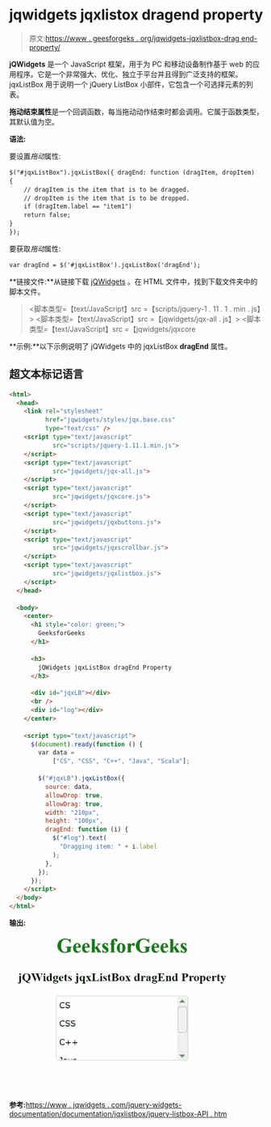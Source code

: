 # jqwidgets jqxlistox dragend property

> 原文:[https://www . geesforgeks . org/jqwidgets-jqxlistbox-drag end-property/](https://www.geeksforgeeks.org/jqwidgets-jqxlistbox-dragend-property/)

**jQWidgets** 是一个 JavaScript 框架，用于为 PC 和移动设备制作基于 web 的应用程序。它是一个非常强大、优化、独立于平台并且得到广泛支持的框架。jqxListBox 用于说明一个 jQuery ListBox 小部件，它包含一个可选择元素的列表。

**拖动结束属性**是一个回调函数，每当拖动动作结束时都会调用。它属于函数类型，其默认值为空。

**语法:**

要设置*拖动*属性:

```html
$("#jqxListBox").jqxListBox({ dragEnd: function (dragItem, dropItem) 
{
    // dragItem is the item that is to be dragged.
    // dropItem is the item that is to be dropped.
    if (dragItem.label == "item1")
    return false;
}
});
```

要获取*拖动*属性:

```html
var dragEnd = $('#jqxListBox').jqxListBox('dragEnd'); 
```

**链接文件:**从链接下载 [jQWidgets](https://www.jqwidgets.com/download/) 。在 HTML 文件中，找到下载文件夹中的脚本文件。

> <link rel="”stylesheet”" href="”jqwidgets/styles/jqx.base.css”" type="”text/css”">
> <脚本类型=【text/JavaScript】src =【scripts/jquery-1 . 11 . 1 . min . js】></脚本>
> <脚本类型=【text/JavaScript】src =【jqwidgets/jqx-all . js】></脚本>
> <脚本类型=【text/JavaScript】src =【jqwidgets/jqxcore

**示例:**以下示例说明了 jQWidgets 中的 jqxListBox **dragEnd** 属性。

## 超文本标记语言

```html
<html>
  <head>
    <link rel="stylesheet" 
          href="jqwidgets/styles/jqx.base.css" 
          type="text/css" />
    <script type="text/javascript"
            src="scripts/jquery-1.11.1.min.js">
    </script>
    <script type="text/javascript" 
            src="jqwidgets/jqx-all.js">
    </script>
    <script type="text/javascript" 
            src="jqwidgets/jqxcore.js">
    </script>
    <script type="text/javascript" 
            src="jqwidgets/jqxbuttons.js">
    </script>
    <script type="text/javascript" 
            src="jqwidgets/jqxscrollbar.js">
    </script>
    <script type="text/javascript" 
            src="jqwidgets/jqxlistbox.js">
    </script>
  </head>

  <body>
    <center>
      <h1 style="color: green;">
        GeeksforGeeks
      </h1>

      <h3>
        jQWidgets jqxListBox dragEnd Property
      </h3>

      <div id="jqxLB"></div>
      <br />
      <div id="log"></div>
    </center>

    <script type="text/javascript">
      $(document).ready(function () {
        var data = 
            ["CS", "CSS", "C++", "Java", "Scala"];

        $("#jqxLB").jqxListBox({
          source: data,
          allowDrop: true,
          allowDrag: true,
          width: "210px",
          height: "100px",
          dragEnd: function (i) {
            $("#log").text(
              "Dragging item: " + i.label
            );
          },
        });
      });
    </script>
  </body>
</html>
```

**输出:**

![](img/d398c6344f08bf3989f33b5d9c023430.png)

**参考:**[https://www . jqwidgets . com/jquery-widgets-documentation/documentation/jqxlistbox/jquery-listbox-API . htm](https://www.jqwidgets.com/jquery-widgets-documentation/documentation/jqxlistbox/jquery-listbox-api.htm)